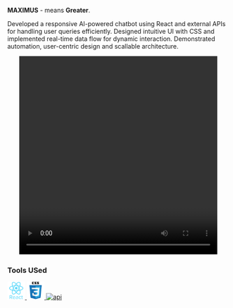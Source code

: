 **MAXIMUS** - means **Greater**.

Developed a responsive AI-powered chatbot using React and external APIs for handling user queries efficiently. Designed intuitive UI with CSS and implemented real-time data flow for dynamic interaction. 
Demonstrated automation, user-centric design and scallable architecture.

<div align="center">
  <video height="450" width="450" src="https://github.com/MadhuraS422/Maximus/blob/afc17f3327783975330e17bf3fae9f07fca1bc0d/Maximus%20(1).mp4"  />
</div>

<h3>Tools USed</h3>

<a href="https://reactjs.org/" target="_blank" rel="noreferrer"> <img src="https://raw.githubusercontent.com/devicons/devicon/master/icons/react/react-original-wordmark.svg" alt="react" width="40" height="40"/> </a>
 <a href="https://www.w3schools.com/css/" target="_blank" rel="noreferrer"> <img src="https://raw.githubusercontent.com/devicons/devicon/master/icons/css3/css3-original-wordmark.svg" alt="css3" width="40" height="40"/> </a>
  <a href="https://www.w3schools.com/api/" target="_blank" rel="noreferrer"> <img src="https://raw.githubusercontent.com/devicons/devicon/master/icons/api/api-original-wordmark.svg" alt="api" width="40" height="40"/> </a>
